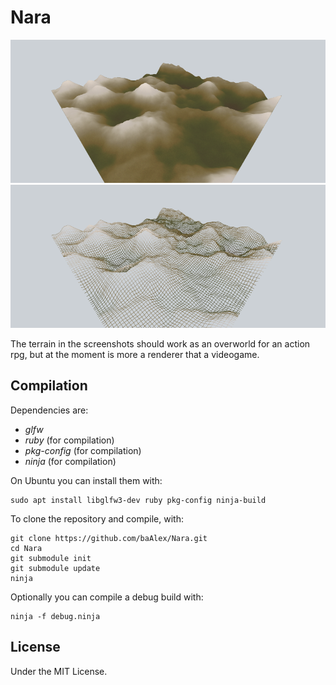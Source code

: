 Nara
====

![screenshot](./documentation/screenshot-01.png)
![screenshot](./documentation/screenshot-02.png)

The terrain in the screenshots should work as an overworld for an action rpg, but at the moment is more a renderer that a videogame.


Compilation
-----------
Dependencies are:
 - *glfw*
 - *ruby* (for compilation)
 - *pkg-config* (for compilation)
 - *ninja* (for compilation)

On Ubuntu you can install them with:
```
sudo apt install libglfw3-dev ruby pkg-config ninja-build
```

To clone the repository and compile, with:
```
git clone https://github.com/baAlex/Nara.git
cd Nara
git submodule init
git submodule update
ninja
```

Optionally you can compile a debug build with:
```
ninja -f debug.ninja
```


License
-------
Under the MIT License.
